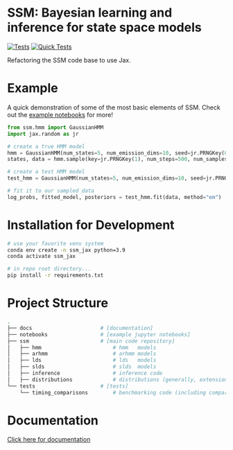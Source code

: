 # SSM: Bayesian learning and inference for state space models

[![Tests](https://github.com/lindermanlab/ssm-jax-refactor/actions/workflows/python-package-conda.yml/badge.svg)](https://github.com/lindermanlab/ssm-jax-refactor/actions/workflows/python-package-conda.yml) 
[![Quick Tests](https://github.com/lindermanlab/ssm-jax-refactor/actions/workflows/quick_tests.yml/badge.svg)](https://github.com/lindermanlab/ssm-jax-refactor/actions/workflows/quick_tests.yml)


Refactoring the SSM code base to use Jax.

# Example

A quick demonstration of some of the most basic elements of SSM. Check out the [example notebooks](https://github.com/lindermanlab/ssm-jax-refactor/tree/main/notebooks) for more!

```python
from ssm.hmm import GaussianHMM
import jax.random as jr

# create a true HMM model
hmm = GaussianHMM(num_states=5, num_emission_dims=10, seed=jr.PRNGKey(0))
states, data = hmm.sample(key=jr.PRNGKey(1), num_steps=500, num_samples=5)

# create a test HMM model
test_hmm = GaussianHMM(num_states=5, num_emission_dims=10, seed=jr.PRNGKey(32))

# fit it to our sampled data
log_probs, fitted_model, posteriors = test_hmm.fit(data, method="em")
```

# Installation for Development

```bash
# use your favorite venv system
conda env create -n ssm_jax python=3.9
conda activate ssm_jax

# in repo root directory...
pip install -r requirements.txt
```

# Project Structure
```bash
.
├── docs                      # [documentation]
├── notebooks                 # [example jupyter notebooks]
├── ssm                       # [main code repository]
│   ├── hmm                       # hmm   models
│   ├── arhmm                     # arhmm models
│   ├── lds                       # lds   models
│   ├── slds                      # slds  models
│   ├── inference                 # inference code
│   ├── distributions             # distributions (generally, extensions of tfp distributions)
└── tests                     # [tests]
    └── timing_comparisons        # benchmarking code (including comparisons to SSM_v0)
 ```

# Documentation

[Click here for documentation](https://web.stanford.edu/~schlager/ssm_jax/)
